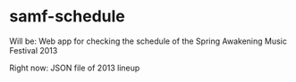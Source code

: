 samf-schedule
=============

Will be: Web app for checking the schedule of the Spring Awakening Music Festival 2013

Right now: JSON file of 2013 lineup
